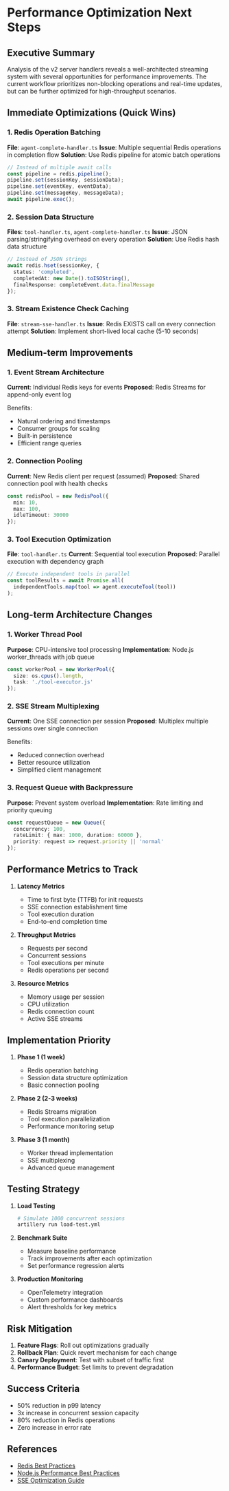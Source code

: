 # Performance Optimization Next Steps

## Executive Summary

Analysis of the v2 server handlers reveals a well-architected streaming system with several opportunities for performance improvements. The current workflow prioritizes non-blocking operations and real-time updates, but can be further optimized for high-throughput scenarios.

## Immediate Optimizations (Quick Wins)

### 1. Redis Operation Batching
**File**: `agent-complete-handler.ts`
**Issue**: Multiple sequential Redis operations in completion flow
**Solution**: Use Redis pipeline for atomic batch operations

```typescript
// Instead of multiple await calls
const pipeline = redis.pipeline();
pipeline.set(sessionKey, sessionData);
pipeline.set(eventKey, eventData);
pipeline.set(messageKey, messageData);
await pipeline.exec();
```

### 2. Session Data Structure
**Files**: `tool-handler.ts`, `agent-complete-handler.ts`
**Issue**: JSON parsing/stringifying overhead on every operation
**Solution**: Use Redis hash data structure

```typescript
// Instead of JSON strings
await redis.hset(sessionKey, {
  status: 'completed',
  completedAt: new Date().toISOString(),
  finalResponse: completeEvent.data.finalMessage
});
```

### 3. Stream Existence Check Caching
**File**: `stream-sse-handler.ts`
**Issue**: Redis EXISTS call on every connection attempt
**Solution**: Implement short-lived local cache (5-10 seconds)

## Medium-term Improvements

### 1. Event Stream Architecture
**Current**: Individual Redis keys for events
**Proposed**: Redis Streams for append-only event log

Benefits:
- Natural ordering and timestamps
- Consumer groups for scaling
- Built-in persistence
- Efficient range queries

### 2. Connection Pooling
**Current**: New Redis client per request (assumed)
**Proposed**: Shared connection pool with health checks

```typescript
const redisPool = new RedisPool({
  min: 10,
  max: 100,
  idleTimeout: 30000
});
```

### 3. Tool Execution Optimization
**File**: `tool-handler.ts`
**Current**: Sequential tool execution
**Proposed**: Parallel execution with dependency graph

```typescript
// Execute independent tools in parallel
const toolResults = await Promise.all(
  independentTools.map(tool => agent.executeTool(tool))
);
```

## Long-term Architecture Changes

### 1. Worker Thread Pool
**Purpose**: CPU-intensive tool processing
**Implementation**: Node.js worker_threads with job queue

```typescript
const workerPool = new WorkerPool({
  size: os.cpus().length,
  task: './tool-executor.js'
});
```

### 2. SSE Stream Multiplexing
**Current**: One SSE connection per session
**Proposed**: Multiplex multiple sessions over single connection

Benefits:
- Reduced connection overhead
- Better resource utilization
- Simplified client management

### 3. Request Queue with Backpressure
**Purpose**: Prevent system overload
**Implementation**: Rate limiting and priority queuing

```typescript
const requestQueue = new Queue({
  concurrency: 100,
  rateLimit: { max: 1000, duration: 60000 },
  priority: request => request.priority || 'normal'
});
```

## Performance Metrics to Track

1. **Latency Metrics**
   - Time to first byte (TTFB) for init requests
   - SSE connection establishment time
   - Tool execution duration
   - End-to-end completion time

2. **Throughput Metrics**
   - Requests per second
   - Concurrent sessions
   - Tool executions per minute
   - Redis operations per second

3. **Resource Metrics**
   - Memory usage per session
   - CPU utilization
   - Redis connection count
   - Active SSE streams

## Implementation Priority

1. **Phase 1 (1 week)**
   - Redis operation batching
   - Session data structure optimization
   - Basic connection pooling

2. **Phase 2 (2-3 weeks)**
   - Redis Streams migration
   - Tool execution parallelization
   - Performance monitoring setup

3. **Phase 3 (1 month)**
   - Worker thread implementation
   - SSE multiplexing
   - Advanced queue management

## Testing Strategy

1. **Load Testing**
   ```bash
   # Simulate 1000 concurrent sessions
   artillery run load-test.yml
   ```

2. **Benchmark Suite**
   - Measure baseline performance
   - Track improvements after each optimization
   - Set performance regression alerts

3. **Production Monitoring**
   - OpenTelemetry integration
   - Custom performance dashboards
   - Alert thresholds for key metrics

## Risk Mitigation

1. **Feature Flags**: Roll out optimizations gradually
2. **Rollback Plan**: Quick revert mechanism for each change
3. **Canary Deployment**: Test with subset of traffic first
4. **Performance Budget**: Set limits to prevent degradation

## Success Criteria

- 50% reduction in p99 latency
- 3x increase in concurrent session capacity
- 80% reduction in Redis operations
- Zero increase in error rate

## References

- [Redis Best Practices](https://redis.io/docs/manual/patterns/)
- [Node.js Performance Best Practices](https://nodejs.org/en/docs/guides/simple-profiling/)
- [SSE Optimization Guide](https://www.w3.org/TR/eventsource/)